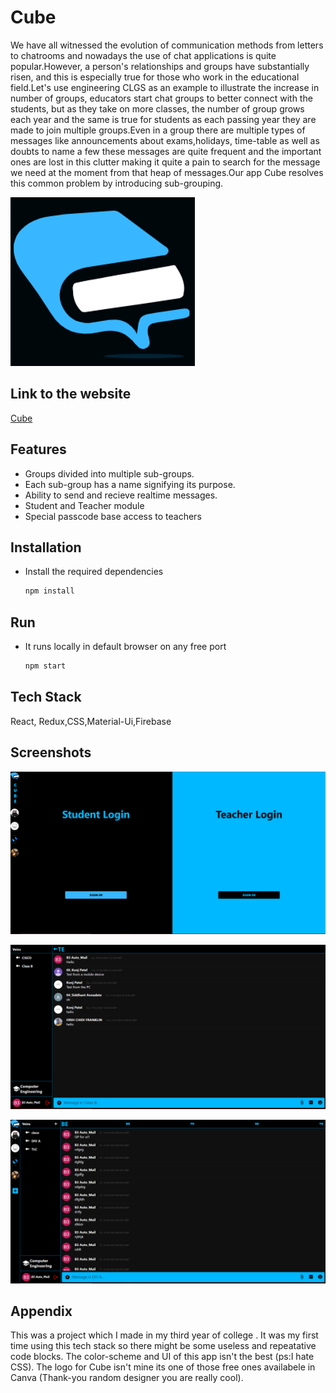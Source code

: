 
# Cube

We have all witnessed the evolution of communication methods from letters to chatrooms and nowadays the use of chat applications is 
quite popular.However, a person's relationships and groups have substantially risen, and this is especially true for those who work 
in the educational field.Let's use engineering CLGS as an example to illustrate the increase in number of groups, educators start 
chat groups to better connect with the students, but as they take on more classes, the number of group grows each year and the same 
is true for students as each passing year they are made to join multiple groups.Even in a group there are multiple types of messages 
like announcements about exams,holidays, time-table as well as doubts to name a few these messages are quite frequent and the 
important ones are lost in this clutter making it quite a pain to search for the message we need at the moment from that heap of 
messages.Our app Cube resolves this common problem by introducing sub-grouping.

![Logo](https://github.com/Kunj-Pate1/Cube/blob/main/src/img/L2.png)

## Link to the website

[Cube](https://cubechat.netlify.app/)

## Features

- Groups divided into multiple sub-groups.
- Each sub-group has a name signifying its purpose.
- Ability to send and recieve realtime messages. 
- Student and Teacher module 
- Special passcode base access to teachers


## Installation

- Install the required dependencies

    ```bash
  npm install 
    ```
## Run 

- It runs locally in default browser on any free port

    ```bash
    npm start
    ```
    
    
## Tech Stack

React, Redux,CSS,Material-Ui,Firebase




## Screenshots

![Login Page](https://github.com/Kunj-Pate1/Cube/blob/main/src/img/login-page.png) 

![Student Page](https://github.com/Kunj-Pate1/Cube/blob/main/src/img/Student-side.png)

![Prof Page](https://github.com/Kunj-Pate1/Cube/blob/main/src/img/Prof-side.png)

## Appendix

This was a project which I made in my third year of college . It was my first time using this tech stack so there might be some useless and repeatative code blocks.
The color-scheme and UI of this app isn't the best (ps:I hate CSS). 
The logo for Cube isn't mine its one of those free ones availabele in Canva (Thank-you random designer you are really cool).
